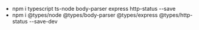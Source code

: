 * npm i typescript ts-node body-parser express http-status --save
* npm i @types/node @types/body-parser @types/express @types/http-status --save-dev


